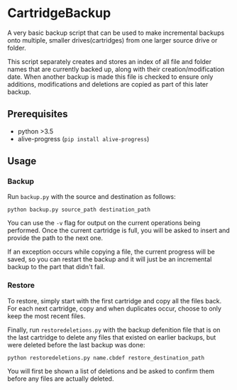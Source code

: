 # CartridgeBackup
A very basic backup script that can be used to make incremental backups onto multiple, smaller drives(cartridges) from one larger source drive or folder.

This script separately creates and stores an index of all file and folder names that are currently backed up, along with their creation/modification date. When another backup is made this file is checked to ensure only additions, modifications and deletions are copied as part of this later backup.

## Prerequisites
- python >3.5
- alive-progress (`pip install alive-progress`)

## Usage
### Backup
Run `backup.py` with the source and destination as follows:
```
python backup.py source_path destination_path
```
You can use the `-v` flag for output on the current operations being performed.
Once the current cartridge is full, you will be asked to insert and provide the path to the next one.

If an exception occurs while copying a file, the current progress will be saved, so you can restart the backup and it will just be an incremental backup to the part that didn't fail.

### Restore
To restore, simply start with the first cartridge and copy all the files back. For each next cartridge, copy and when duplicates occur, choose to only keep the most recent files.

Finally, run `restoredeletions.py` with the backup defenition file that is on the last cartridge to delete any files that existed on earlier backups, but were deleted before the last backup was done:
```
python restoredeletions.py name.cbdef restore_destination_path
```
You will first be shown a list of deletions and be asked to confirm them before any files are actually deleted.